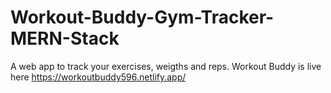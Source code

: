 # Workout-Buddy-Gym-Tracker-MERN-Stack
A web app to track your exercises, weigths and reps. 
Workout Buddy is live here https://workoutbuddy596.netlify.app/
